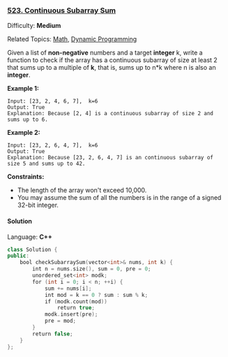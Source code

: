 ### [523\. Continuous Subarray Sum](https://leetcode.com/problems/continuous-subarray-sum/)

Difficulty: **Medium**

Related Topics: [Math](https://leetcode.com/tag/math/), [Dynamic Programming](https://leetcode.com/tag/dynamic-programming/)

Given a list of **non-negative** numbers and a target **integer** k, write a function to check if the array has a continuous subarray of size at least 2 that sums up to a multiple of **k**, that is, sums up to n\*k where n is also an **integer**.

**Example 1:**

```
Input: [23, 2, 4, 6, 7],  k=6
Output: True
Explanation: Because [2, 4] is a continuous subarray of size 2 and sums up to 6.
```

**Example 2:**

```
Input: [23, 2, 6, 4, 7],  k=6
Output: True
Explanation: Because [23, 2, 6, 4, 7] is an continuous subarray of size 5 and sums up to 42.
```

**Constraints:**

- The length of the array won't exceed 10,000.
- You may assume the sum of all the numbers is in the range of a signed 32-bit integer.

#### Solution

Language: **C++**

```c++
class Solution {
public:
    bool checkSubarraySum(vector<int>& nums, int k) {
        int n = nums.size(), sum = 0, pre = 0;
        unordered_set<int> modk;
        for (int i = 0; i < n; ++i) {
            sum += nums[i];
            int mod = k == 0 ? sum : sum % k;
            if (modk.count(mod))
                return true;
            modk.insert(pre);
            pre = mod;
        }
        return false;
    }
};
```

